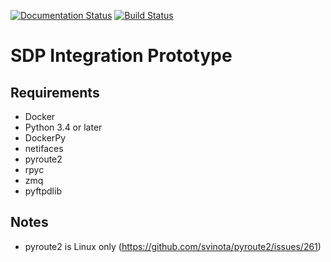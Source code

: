 [![Documentation Status](https://readthedocs.org/projects/integration-prototype/badge/?version=latest)](http://integration-prototype.readthedocs.io/en/latest/?badge=latest)
[![Build Status](https://travis-ci.org/SKA-ScienceDataProcessor/integration-prototype.svg?branch=master)](https://travis-ci.org/SKA-ScienceDataProcessor/integration-prototype)

# SDP Integration Prototype


## Requirements
* Docker
* Python 3.4 or later
* DockerPy
* netifaces
* pyroute2
* rpyc
* zmq
* pyftpdlib

## Notes
* pyroute2 is Linux only (https://github.com/svinota/pyroute2/issues/261)



